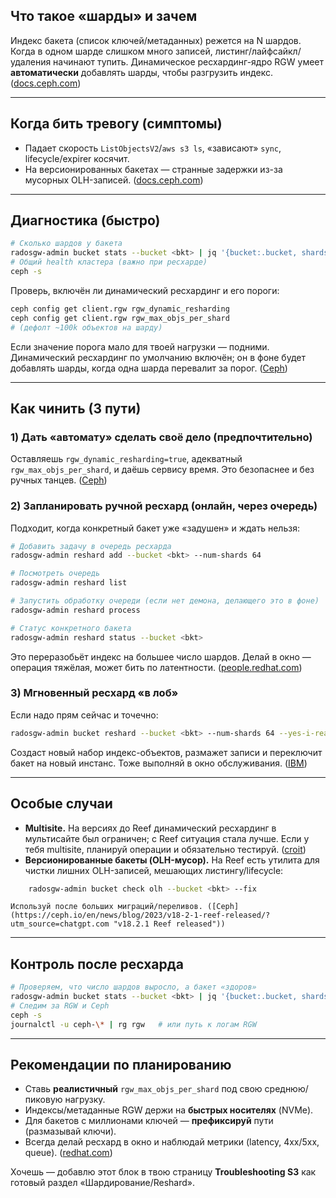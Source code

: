 ## Что такое «шарды» и зачем

Индекс бакета (список ключей/метаданных) режется на N шардов. Когда в одном шарде слишком много записей, листинг/лайфсайкл/удаления начинают тупить. Динамическое ресхардинг-ядро RGW умеет **автоматически** добавлять шарды, чтобы разгрузить индекс. ([docs.ceph.com](https://docs.ceph.com/en/latest/radosgw/dynamicresharding/?utm_source=chatgpt.com "RGW Dynamic Bucket Index Resharding - Ceph Documentation"))

---

## Когда бить тревогу (симптомы)

- Падает скорость `ListObjectsV2`/`aws s3 ls`, «зависают» `sync`, lifecycle/expirer косячит.
- На версионированных бакетах — странные задержки из-за мусорных OLH-записей. ([docs.ceph.com](https://docs.ceph.com/en/latest/radosgw/dynamicresharding/?utm_source=chatgpt.com "RGW Dynamic Bucket Index Resharding - Ceph Documentation"))

---

## Диагностика (быстро)

```bash
# Сколько шардов у бакета
radosgw-admin bucket stats --bucket <bkt> | jq '{bucket:.bucket, shards:.num_shards, objects:.usage}'
# Общий health кластера (важно при ресхарде)
ceph -s
```

Проверь, включён ли динамический ресхардинг и его пороги:

```bash
ceph config get client.rgw rgw_dynamic_resharding
ceph config get client.rgw rgw_max_objs_per_shard
# (дефолт ~100k объектов на шарду)
```

Если значение порога мало для твоей нагрузки — подними. Динамический ресхардинг по умолчанию включён; он в фоне будет добавлять шарды, когда одна шарда перевалит за порог. ([Ceph](https://ceph.io/en/news/blog/2017/new-luminous-rgw-dynamic-bucket-sharding/?utm_source=chatgpt.com "New in Luminous: RGW dynamic bucket sharding"))

---

## Как чинить (3 пути)

### 1) Дать «автомату» сделать своё дело (предпочтительно)

Оставляешь `rgw_dynamic_resharding=true`, адекватный `rgw_max_objs_per_shard`, и даёшь сервису время. Это безопаснее и без ручных танцев. ([Ceph](https://ceph.io/en/news/blog/2017/new-luminous-rgw-dynamic-bucket-sharding/?utm_source=chatgpt.com "New in Luminous: RGW dynamic bucket sharding"))

### 2) Запланировать ручной ресхард (онлайн, через очередь)

Подходит, когда конкретный бакет уже «задушен» и ждать нельзя:

```bash
# Добавить задачу в очередь ресхарда
radosgw-admin reshard add --bucket <bkt> --num-shards 64

# Посмотреть очередь
radosgw-admin reshard list

# Запустить обработку очереди (если нет демона, делающего это в фоне)
radosgw-admin reshard process

# Статус конкретного бакета
radosgw-admin reshard status --bucket <bkt>
```

Это переразобьёт индекс на большее число шардов. Делай в окно — операция тяжёлая, может бить по латентности. ([people.redhat.com](https://people.redhat.com/bhubbard/nature/default/radosgw/dynamicresharding/?utm_source=chatgpt.com "RGW Dynamic Bucket Index Resharding"))

### 3) Мгновенный ресхард «в лоб»

Если надо прям сейчас и точечно:

```bash
radosgw-admin bucket reshard --bucket <bkt> --num-shards 64 --yes-i-really-mean-it
```

Создаст новый набор индекс-объектов, размажет записи и переключит бакет на новый инстанс. Тоже выполняй в окно обслуживания. ([IBM](https://www.ibm.com/docs/en/storage-ceph/7.1.0?topic=resharding-bucket-index-manually&utm_source=chatgpt.com "Resharding bucket index manually"))

---

## Особые случаи

- **Multisite.** На версиях до Reef динамический ресхардинг в мультисайте был ограничен; с Reef ситуация стала лучше. Если у тебя multisite, планируй операции и обязательно тестируй. ([croit](https://www.croit.io/blog/how-to-optimize-ceph-rgw-with-dynamic-bucket-re-sharding?utm_source=chatgpt.com "How to Optimize Ceph RGW with Dynamic Bucket Re-sharding"))
- **Версионированные бакеты (OLH-мусор).** На Reef есть утилита для чистки лишних OLH-записей, мешающих листингу/lifecycle:
```bash
    radosgw-admin bucket check olh --bucket <bkt> --fix
```
    
    Используй после больших миграций/переливов. ([Ceph](https://ceph.io/en/news/blog/2023/v18-2-1-reef-released/?utm_source=chatgpt.com "v18.2.1 Reef released"))
    

---

## Контроль после ресхарда

```bash
# Проверяем, что число шардов выросло, а бакет «здоров»
radosgw-admin bucket stats --bucket <bkt> | jq '{bucket:.bucket, shards:.num_shards}'
# Следим за RGW и Ceph
ceph -s
journalctl -u ceph-\* | rg rgw   # или путь к логам RGW
```

---

## Рекомендации по планированию

- Ставь **реалистичный** `rgw_max_objs_per_shard` под свою среднюю/пиковую нагрузку.
- Индексы/метаданные RGW держи на **быстрых носителях** (NVMe).
- Для бакетов с миллионами ключей — **префиксируй** пути (размазывай ключи).
- Всегда делай ресхард в окно и наблюдай метрики (latency, 4xx/5xx, queue). ([redhat.com](https://www.redhat.com/es/blog/ceph-rgw-dynamic-bucket-sharding-performance-investigation-and-guidance?channel=%2Fes%2Fblog%2Fchannel%2Fred-hat-storage&utm_source=chatgpt.com "Ceph RGW dynamic bucket sharding"))

Хочешь — добавлю этот блок в твою страницу **Troubleshooting S3** как готовый раздел «Шардирование/Reshard».